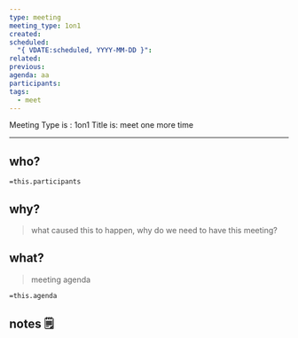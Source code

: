 ```yaml
---
type: meeting
meeting_type: 1on1
created:
scheduled:
  "{ VDATE:scheduled, YYYY-MM-DD }":
related:
previous:
agenda: aa
participants:
tags:
  - meet
---
```

Meeting Type is : 1on1
Title is: meet one more time
___
## who?

`=this.participants`
## why?
> what caused this to happen, why do we need to have this meeting?

## what?
> meeting agenda

`=this.agenda`

## notes 🗒

